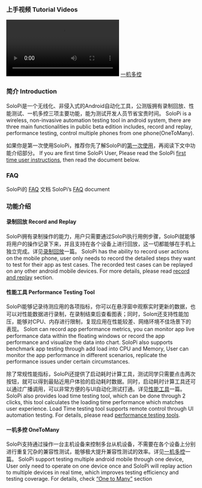 ### 上手视频  Tutorial Videos

<video src = "Home/oneToMany.mp4" control="control" ></video>
[一机多控](Home/oneToMany.mp4)

### 简介 Introduction

SoloPi是一个无线化、非侵入式的Android自动化工具，公测版拥有录制回放、性能测试、一机多控三项主要功能，能为测试开发人员节省宝贵时间。
SoloPi is a wireless, non-invasive automation testing tool in android system, there are three main functionalities in public beta edition includes, record and replay, performance testing, control multiple phones from one phone(OneToMany).


如果你是第一次使用SoloPi，推荐你先了解SoloPi的[第一次使用](FirstUse)，再阅读下文中功能介绍部分。
If you are first time SoloPi User, Please read the SoloPi [first time user instructions](FirstUse), then read the document below.

### FAQ

SoloPi的 [FAQ](FAQ) 文档
SoloPi’s [FAQ](FAQ) document


### 功能介绍

#### 录制回放 Record and Replay

SoloPi拥有录制操作的能力，用户只需要通过SoloPi执行用例步骤，SoloPi就能够将用户的操作记录下来，并且支持在各个设备上进行回放，这一切都能够在手机上独立完成。详见[录制回放](RecordCase)一篇。
SoloPi has the ability to record user actions on the mobile phone, user only needs to record the detailed steps they want to test for their app as test cases. The recorded test cases can be replayed on any other android mobile devices. For more details, please read [record and replay](RecordCase) section.

#### 性能工具 Performance Testing Tool

SoloPi能够记录待测应用的各项指标，你可以在悬浮窗中观察实时更新的数据，也可以对性能数据进行录制，在录制结束后查看图表；同时，Soloπ还支持性能加压，能够对CPU、内存进行限制，复现应用在性能较差、网络环境不佳场景下的表现。
Soloπ can record app performance metrics, you can monitor app live performance data within the floating windows or record the app performance and visualize the data into chart. SoloPi also supports benchmark app testing through add load into CPU and Memory, User can monitor the app performance in different scenarios, replicate the performance issues under certain circumstances.

除了常规性能指标，SoloPi还提供了启动耗时计算工具，测试同学只需要点击两次按钮，就可以得到最贴近用户体验的启动耗时数据。同时，启动耗时计算工具还可以通过广播调用，可以非常方便的与UI自动化测试打通。详见[性能工具](Performance)一篇。
SoloPi also provides load time testing tool, which can be done through 2 clicks, this tool calculates the loading time performance which matches user experience. Load Time testing tool supports remote control through UI automation testing. For details, please read [performance testing tools](Performance).


#### 一机多控 OneToMany

SoloPi支持通过操作一台主机设备来控制多台从机设备，不需要在各个设备上分别进行重复冗杂的兼容性测试，能够极大提升兼容性测试的效率。详见[一机多控](OneToMany)一篇。
SoloPi support testing multiple android mobile through one device, User only need to operate on one device once and SoloPi will replay action to multiple devices in real time, which improves testing efficiency and testing coverage. For details, check [“One to Many”](OneToMany) section
